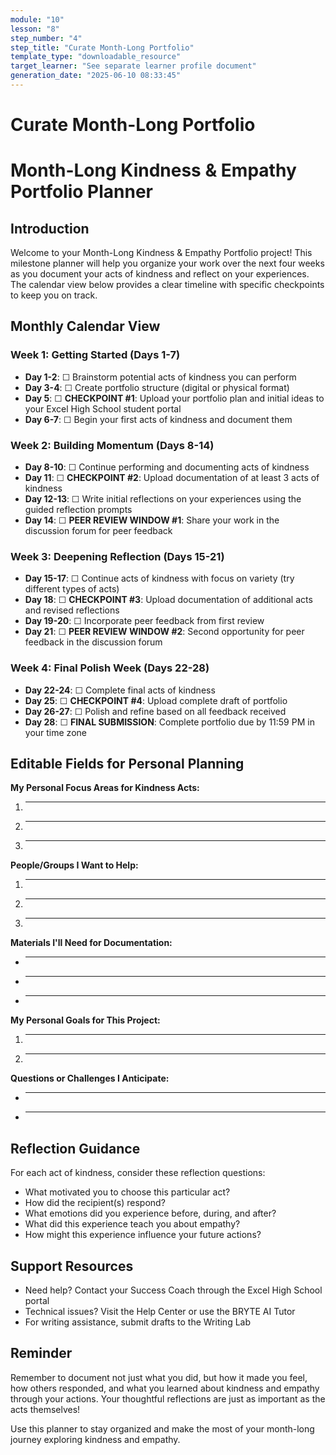 ```yaml
---
module: "10"
lesson: "8"
step_number: "4"
step_title: "Curate Month-Long Portfolio"
template_type: "downloadable_resource"
target_learner: "See separate learner profile document"
generation_date: "2025-06-10 08:33:45"
---
```


# Curate Month-Long Portfolio

# Month-Long Kindness & Empathy Portfolio Planner

## Introduction
Welcome to your Month-Long Kindness & Empathy Portfolio project! This milestone planner will help you organize your work over the next four weeks as you document your acts of kindness and reflect on your experiences. The calendar view below provides a clear timeline with specific checkpoints to keep you on track.

## Monthly Calendar View

### Week 1: Getting Started (Days 1-7)
- **Day 1-2**: ☐ Brainstorm potential acts of kindness you can perform
- **Day 3-4**: ☐ Create portfolio structure (digital or physical format)
- **Day 5**: ☐ **CHECKPOINT #1**: Upload your portfolio plan and initial ideas to your Excel High School student portal
- **Day 6-7**: ☐ Begin your first acts of kindness and document them

### Week 2: Building Momentum (Days 8-14)
- **Day 8-10**: ☐ Continue performing and documenting acts of kindness
- **Day 11**: ☐ **CHECKPOINT #2**: Upload documentation of at least 3 acts of kindness
- **Day 12-13**: ☐ Write initial reflections on your experiences using the guided reflection prompts
- **Day 14**: ☐ **PEER REVIEW WINDOW #1**: Share your work in the discussion forum for peer feedback

### Week 3: Deepening Reflection (Days 15-21)
- **Day 15-17**: ☐ Continue acts of kindness with focus on variety (try different types of acts)
- **Day 18**: ☐ **CHECKPOINT #3**: Upload documentation of additional acts and revised reflections
- **Day 19-20**: ☐ Incorporate peer feedback from first review
- **Day 21**: ☐ **PEER REVIEW WINDOW #2**: Second opportunity for peer feedback in the discussion forum

### Week 4: Final Polish Week (Days 22-28)
- **Day 22-24**: ☐ Complete final acts of kindness
- **Day 25**: ☐ **CHECKPOINT #4**: Upload complete draft of portfolio
- **Day 26-27**: ☐ Polish and refine based on all feedback received
- **Day 28**: ☐ **FINAL SUBMISSION**: Complete portfolio due by 11:59 PM in your time zone

## Editable Fields for Personal Planning

**My Personal Focus Areas for Kindness Acts:**
1. ________________________________
2. ________________________________
3. ________________________________

**People/Groups I Want to Help:**
1. ________________________________
2. ________________________________
3. ________________________________

**Materials I'll Need for Documentation:**
- ________________________________
- ________________________________
- ________________________________

**My Personal Goals for This Project:**
1. ________________________________
2. ________________________________

**Questions or Challenges I Anticipate:**
- ________________________________
- ________________________________

## Reflection Guidance
For each act of kindness, consider these reflection questions:
- What motivated you to choose this particular act?
- How did the recipient(s) respond?
- What emotions did you experience before, during, and after?
- What did this experience teach you about empathy?
- How might this experience influence your future actions?

## Support Resources
- Need help? Contact your Success Coach through the Excel High School portal
- Technical issues? Visit the Help Center or use the BRYTE AI Tutor
- For writing assistance, submit drafts to the Writing Lab

## Reminder
Remember to document not just what you did, but how it made you feel, how others responded, and what you learned about kindness and empathy through your actions. Your thoughtful reflections are just as important as the acts themselves!

Use this planner to stay organized and make the most of your month-long journey exploring kindness and empathy.